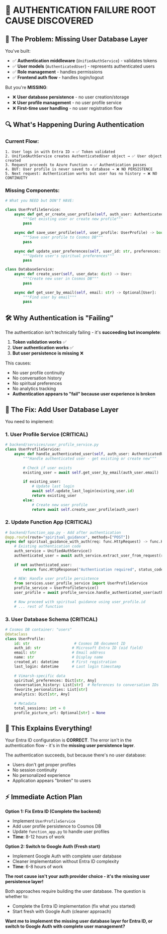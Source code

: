 # 🚨 AUTHENTICATION FAILURE ROOT CAUSE DISCOVERED

## 🎯 **The Problem: Missing User Database Layer**

You've built:
- ✅ **Authentication middleware** (`UnifiedAuthService`) - validates tokens
- ✅ **User models** (`AuthenticatedUser`) - represents authenticated users  
- ✅ **Role management** - handles permissions
- ✅ **Frontend auth flow** - handles login/logout

But you're **MISSING**:
- ❌ **User database persistence** - no user creation/storage
- ❌ **User profile management** - no user profile service
- ❌ **First-time user handling** - no user registration flow

## 🔍 **What's Happening During Authentication**

### **Current Flow:**
```
1. User logs in with Entra ID → ✅ Token validated
2. UnifiedAuthService creates AuthenticatedUser object → ✅ User object created  
3. Request proceeds to Azure Function → ✅ Authentication passes
4. BUT: User profile is never saved to database → ❌ NO PERSISTENCE
5. Next request: Authentication works but user has no history → ❌ NO CONTINUITY
```

### **Missing Components:**
```python
# What you NEED but DON'T HAVE:

class UserProfileService:
    async def get_or_create_user_profile(self, auth_user: AuthenticatedUser) -> UserProfile:
        """Get existing user or create new profile"""
        pass
    
    async def save_user_profile(self, user_profile: UserProfile) -> bool:
        """Save user profile to Cosmos DB"""
        pass
    
    async def update_user_preferences(self, user_id: str, preferences: dict) -> bool:
        """Update user's spiritual preferences"""
        pass

class DatabaseService:
    async def create_user(self, user_data: dict) -> User:
        """Create new user in Cosmos DB"""
        pass
    
    async def get_user_by_email(self, email: str) -> Optional[User]:
        """Find user by email"""
        pass
```

## 🛠️ **Why Authentication is "Failing"**

The authentication isn't technically failing - it's **succeeding but incomplete**:

1. **Token validation works** ✅
2. **User authentication works** ✅  
3. **But user persistence is missing** ❌

This causes:
- No user profile continuity
- No conversation history
- No spiritual preferences
- No analytics tracking
- **Authentication appears to "fail" because user experience is broken**

## 🚀 **The Fix: Add User Database Layer**

You need to implement:

### **1. User Profile Service** (CRITICAL)
```python
# backend/services/user_profile_service.py
class UserProfileService:
    async def handle_authenticated_user(self, auth_user: AuthenticatedUser) -> UserProfile:
        """Handle authenticated user - get existing or create new"""
        
        # Check if user exists
        existing_user = await self.get_user_by_email(auth_user.email)
        
        if existing_user:
            # Update last login
            await self.update_last_login(existing_user.id)
            return existing_user
        else:
            # Create new user profile
            return await self.create_user_profile(auth_user)
```

### **2. Update Function App** (CRITICAL)
```python
# backend/function_app.py - Add after authentication
@app.route(route="spiritual_guidance", methods=["POST"])
async def spiritual_guidance_with_auth(req: func.HttpRequest) -> func.HttpResponse:
    # Existing authentication code
    auth_service = UnifiedAuthService()
    authenticated_user = await auth_service.extract_user_from_request(req)
    
    if not authenticated_user:
        return func.HttpResponse("Authentication required", status_code=401)
    
    # NEW: Handle user profile persistence
    from services.user_profile_service import UserProfileService
    profile_service = UserProfileService()
    user_profile = await profile_service.handle_authenticated_user(authenticated_user)
    
    # Now proceed with spiritual guidance using user_profile.id
    # ... rest of function
```

### **3. User Database Schema** (CRITICAL)
```python
# Cosmos DB container: "users"
@dataclass
class UserProfile:
    id: str                    # Cosmos DB document ID
    auth_id: str              # Microsoft Entra ID (oid field)
    email: str                # Email address
    name: str                 # Display name
    created_at: datetime      # First registration
    last_login: datetime      # Last login timestamp
    
    # Vimarsh-specific data
    spiritual_preferences: Dict[str, Any]
    conversation_history: List[str]  # References to conversation IDs
    favorite_personalities: List[str]
    analytics: Dict[str, Any]
    
    # Metadata
    total_sessions: int = 0
    profile_picture_url: Optional[str] = None
```

## 🎯 **This Explains Everything!**

Your Entra ID configuration is **CORRECT**. The error isn't in the authentication flow - it's in the **missing user persistence layer**.

The authentication succeeds, but because there's no user database:
- Users don't get proper profiles
- No session continuity  
- No personalized experience
- Application appears "broken" to users

## ⚡ **Immediate Action Plan**

**Option 1: Fix Entra ID (Complete the backend)**
- Implement `UserProfileService` 
- Add user profile persistence to Cosmos DB
- Update `function_app.py` to handle user profiles
- **Time**: 8-12 hours of work

**Option 2: Switch to Google Auth (Fresh start)**  
- Implement Google Auth with complete user database
- Cleaner implementation without Entra ID complexity
- **Time**: 6-8 hours of work

**The root cause isn't your auth provider choice - it's the missing user persistence layer!**

Both approaches require building the user database. The question is whether to:
- Complete the Entra ID implementation (fix what you started)
- Start fresh with Google Auth (cleaner approach)

**Want me to implement the missing user database layer for Entra ID, or switch to Google Auth with complete user management?**
